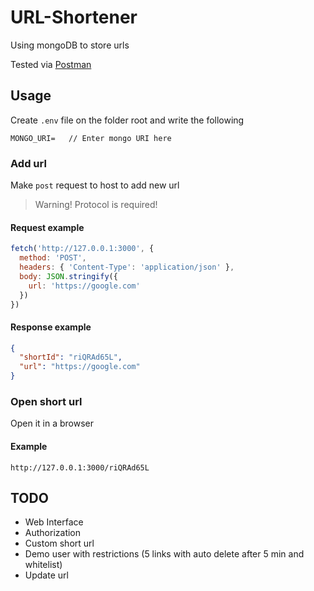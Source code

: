# URL-Shortener

Using mongoDB to store urls

Tested via [Postman](https://postman.com)

## Usage

Create `.env` file on the folder root and write the following

```dotenv
MONGO_URI=   // Enter mongo URI here
```

### Add url

Make `post` request to host to add new url

> Warning! Protocol is required!

#### Request example

```javascript
fetch('http://127.0.0.1:3000', {
  method: 'POST',
  headers: { 'Content-Type': 'application/json' },
  body: JSON.stringify({
    url: 'https://google.com'
  })
})
```

#### Response example

```json
{
  "shortId": "riQRAd65L",
  "url": "https://google.com"
}
```

### Open short url

Open it in a browser

#### Example

`http://127.0.0.1:3000/riQRAd65L`

## TODO

- Web Interface
- Authorization
- Custom short url
- Demo user with restrictions (5 links with auto delete after 5 min and whitelist)
- Update url